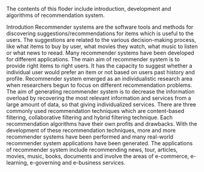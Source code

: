 The contents of this floder include introduction, development and algorithms of recommendation system.



Introdution
  Recommender systems are the software tools and methods for discovering suggestions/recommendations for items which is useful to the users. The suggestions are related to the various decision-making process, like what items to buy by user, what movies they watch, what music to  listen or what news to reead. Many recommender systems have been developed for different applications. The main aim of recommender system  is to provide right items to right users. It has the capacity to suggest whether a individual user would prefer an item or not based on  users past history and profile.
  Recommender system emerged as an individualistic research area when researchers begun to focus on different recommendation problems. The aim of generating recommender system is to decrease the information overload by recovering the most relevant information and services from a large amount of data, so that giving individualized services. There are three commonly used recommendation techniques which are content-based filtering, collaborative filtering and hybrid filtering technique. Each recommendation algorithms have their own profits and drawbacks.
  With the development of these recommendation techniques, more and more recommender systems have been performed and many real-world recommender system applications have been generated. The applications of recommender system include recommending news, tour, articles, movies, music, books, documents and involve the areas of e-commerce, e-learning, e-governing and e-business services.


